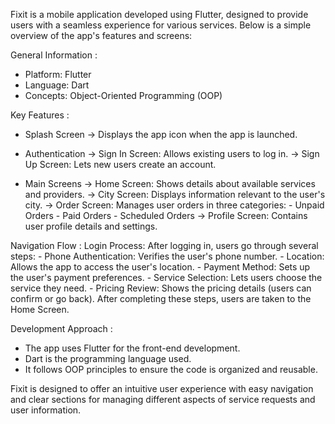 Fixit is a mobile application developed using Flutter, designed to provide users with a seamless experience for various services. Below is a simple overview of the app's features and screens:

General Information :
  -  Platform: Flutter
  -  Language: Dart
  -  Concepts: Object-Oriented Programming (OOP)

Key Features : 
  * Splash Screen
    -> Displays the app icon when the app is launched.

  * Authentication
    -> Sign In Screen: Allows existing users to log in.
    -> Sign Up Screen: Lets new users create an account.

  * Main Screens
    -> Home Screen: Shows details about available services and providers.
    -> City Screen: Displays information relevant to the user's city.
    -> Order Screen: Manages user orders in three categories:
        -  Unpaid Orders
        -  Paid Orders
        -  Scheduled Orders
    -> Profile Screen: Contains user profile details and settings.

Navigation Flow : 
  Login Process: After logging in, users go through several steps:
    -  Phone Authentication: Verifies the user's phone number.
    -  Location: Allows the app to access the user's location.
    -  Payment Method: Sets up the user's payment preferences.
    -  Service Selection: Lets users choose the service they need.
    -  Pricing Review: Shows the pricing details (users can confirm or go back).
  After completing these steps, users are taken to the Home Screen.

Development Approach :
  -  The app uses Flutter for the front-end development.
  -  Dart is the programming language used.
  -  It follows OOP principles to ensure the code is organized and reusable.
  
Fixit is designed to offer an intuitive user experience with easy navigation and clear sections for managing different aspects of service requests and user information.

